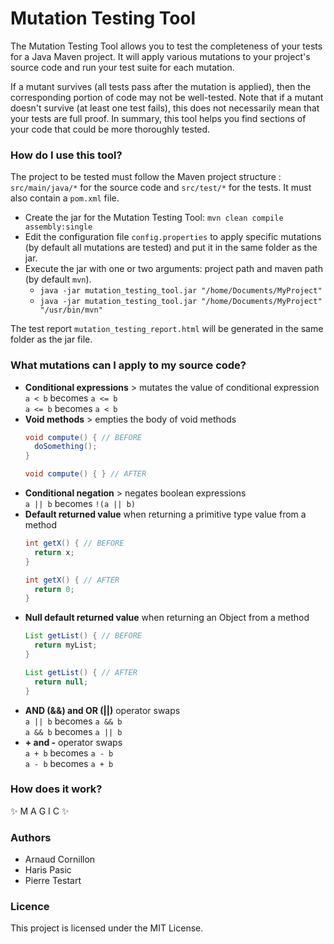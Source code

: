 # Mutation Testing Tool

The Mutation Testing Tool allows you to test the completeness of your tests for a Java Maven project. It will apply various mutations to your project's source code and run your test suite for each mutation. 

If a mutant survives (all tests pass after the mutation is applied), then the corresponding portion of code may not be well-tested. Note that if a mutant doesn't survive (at least one test fails), this does not necessarily mean that your tests are full proof.
In summary, this tool helps you find sections of your code that could be more thoroughly tested.

### How do I use this tool?

The project to be tested must follow the Maven project structure : `src/main/java/*` for the source code and `src/test/*` for the tests. It must also contain a `pom.xml` file.

- Create the jar for the Mutation Testing Tool: `mvn clean compile assembly:single`
- Edit the configuration file `config.properties` to apply specific mutations (by default all mutations are tested) and put it in the same folder as the jar.
- Execute the jar with one or two arguments: project path and maven path (by default `mvn`).
  - `java -jar mutation_testing_tool.jar "/home/Documents/MyProject"`
  - `java -jar mutation_testing_tool.jar "/home/Documents/MyProject" "/usr/bin/mvn"`

The test report `mutation_testing_report.html` will be generated in the same folder as the jar file.

### What mutations can I apply to my source code?

- **Conditional expressions** > mutates the value of conditional expression  
  `a < b` becomes `a <= b`  
  `a <= b` becomes `a < b`
- **Void methods** > empties the body of void methods
  ```java
  void compute() { // BEFORE
    doSomething();
  }
  ```
  ```java
  void compute() { } // AFTER
  ```
- **Conditional negation** > negates boolean expressions  
  `a || b` becomes `!(a || b)`
- **Default returned value** when returning a primitive type value from a method
  ```java
  int getX() { // BEFORE
    return x;
  }
  ```
  ```java
  int getX() { // AFTER
    return 0;
  }
  ```
- **Null default returned value** when returning an Object from a method  
  ```java
  List getList() { // BEFORE
    return myList;
  }
  ```
  ```java
  List getList() { // AFTER
    return null;
  }
  ```
- **AND (&&) and OR (||)** operator swaps  
`a || b` becomes `a && b`  
`a && b` becomes `a || b`  
- **+ and -** operator swaps  
`a + b` becomes `a - b`  
`a - b` becomes `a + b`

### How does it work?

<!--- TO DO -->

:sparkles: M A G I C :sparkles:

### Authors

- Arnaud Cornillon
- Haris Pasic
- Pierre Testart

### Licence

This project is licensed under the MIT License.
